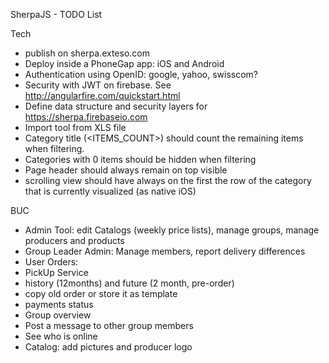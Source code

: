 SherpaJS - TODO List

Tech
- publish on sherpa.exteso.com
- Deploy inside a PhoneGap app: iOS and Android
- Authentication using OpenID: google, yahoo, swisscom?
- Security with JWT on firebase.
    See http://angularfire.com/quickstart.html
- Define data structure and security layers for https://sherpa.firebaseio.com
- Import tool from XLS file
- Category title (<ITEMS_COUNT>) should count the remaining items when filtering.
- Categories with 0 items should be hidden when filtering
- Page header should always remain on top visible
- scrolling view should have always on the first the row of the category that is currently visualized (as native iOS)


BUC
- Admin Tool: edit Catalogs (weekly price lists), manage groups, manage producers and products
- Group Leader Admin: Manage members, report delivery differences
- User Orders:
 - PickUp Service
 - history (12months) and future (2 month, pre-order)
 - copy old order or store it as template
 - payments status
 - Group overview
 - Post a message to other group members
 - See who is online
- Catalog: add pictures and producer logo
